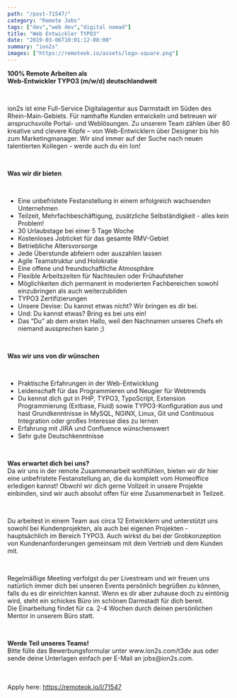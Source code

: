 ```yaml
---
path: "/post-71547/"
category: "Remote Jobs"
tags: ["dev","web dev","digital nomad"]
title: "Web Entwickler TYPO3"
date: "2019-03-06T10:01:12-08:00"
summary: "ion2s"
images: ["https://remoteok.io/assets/logo-square.png"]
---
```


<p><strong>100% Remote Arbeiten als</strong><br><strong>Web-Entwickler TYPO3 (m/w/d) deutschlandweit</strong></p><br /><p>ion2s ist eine Full-Service Digitalagentur aus Darmstadt im S&uuml;den des Rhein-Main-Gebiets. F&uuml;r namhafte Kunden entwickeln und betreuen wir anspruchsvolle Portal- und Webl&ouml;sungen. Zu unserem Team z&auml;hlen &uuml;ber 80 kreative und clevere K&ouml;pfe &ndash; von Web-Entwicklern &uuml;ber Designer bis hin zum Marketingmanager. Wir sind immer auf der Suche nach neuen talentierten Kollegen - werde auch du ein Ion!</p><br /><p><strong>Was wir dir bieten</strong></p><br /><ul><li>Eine unbefristete Festanstellung in einem erfolgreich wachsenden Unternehmen</li><li>Teilzeit, Mehrfachbesch&auml;ftigung, zus&auml;tzliche Selbst&auml;ndigkeit - alles kein Problem!</li><li>30 Urlaubstage bei einer 5 Tage Woche</li><li>Kostenloses Jobticket f&uuml;r das gesamte RMV-Gebiet</li><li>Betriebliche Altersvorsorge</li><li>Jede &Uuml;berstunde abfeiern oder auszahlen lassen</li><li>Agile Teamstruktur und Holokratie</li><li>Eine offene und freundschaftliche Atmosph&auml;re</li><li>Flexible Arbeitszeiten f&uuml;r Nachteulen oder Fr&uuml;haufsteher</li><li>M&ouml;glichkeiten dich permanent in moderierten Fachbereichen sowohl einzubringen als auch weiterzubilden</li><li>TYPO3 Zertifizierungen</li><li>Unsere Devise: Du kannst etwas nicht? Wir bringen es dir bei.</li><li>Und: Du kannst etwas? Bring es bei uns ein!</li><li>Das &ldquo;Du&rdquo; ab dem ersten Hallo, weil den Nachnamen unseres Chefs eh niemand aussprechen kann ;)</li></ul><br /><p><strong>Was wir uns von dir w&uuml;nschen</strong></p><br /><ul><li>Praktische Erfahrungen in der Web-Entwicklung</li><li>Leidenschaft f&uuml;r das Programmieren und Neugier f&uuml;r Webtrends</li><li>Du kennst dich gut in PHP, TYPO3, TypoScript, Extension Programmierung (Extbase, Fluid) sowie TYPO3-Konfiguration aus und hast Grundkenntnisse in MySQL, NGINX, Linux, Git und Continuous Integration oder gro&szlig;es Interesse dies zu lernen</li><li>Erfahrung mit JIRA und Confluence w&uuml;nschenswert</li><li>Sehr gute Deutschkenntnisse</li></ul><br /><p><strong>Was erwartet dich bei uns?</strong><br>Da wir uns in der remote Zusammenarbeit wohlf&uuml;hlen, bieten wir dir hier eine unbefristete Festanstellung an, die du komplett vom Homeoffice erledigen kannst! Obwohl wir dich gerne Vollzeit in unsere Projekte einbinden, sind wir auch absolut offen f&uuml;r eine Zusammenarbeit in Teilzeit.</p><br /><p>Du arbeitest in einem Team aus circa 12 Entwicklern und unterst&uuml;tzt uns sowohl bei Kundenprojekten, als auch bei eigenen Projekten - haupts&auml;chlich im Bereich TYPO3. Auch wirkst du bei der Grobkonzeption von Kundenanforderungen gemeinsam mit dem Vertrieb und dem Kunden mit.</p><br /><p>Regelm&auml;&szlig;ige Meeting verfolgst du per Livestream und wir freuen uns nat&uuml;rlich immer dich bei unseren Events pers&ouml;nlich begr&uuml;&szlig;en zu k&ouml;nnen, falls du es dir einrichten kannst. Wenn es dir aber zuhause doch zu eint&ouml;nig wird, steht ein schickes B&uuml;ro im sch&ouml;nen Darmstadt f&uuml;r dich bereit.<br>Die Einarbeitung findet f&uuml;r ca. 2-4 Wochen durch deinen pers&ouml;nlichen Mentor in unserem B&uuml;ro statt.</p><br /><p><strong>Werde Teil unseres Teams!</strong><br>Bitte f&uuml;lle das Bewerbungsformular unter www.ion2s.com/t3dv aus oder sende deine Unterlagen einfach per E-Mail an jobs@ion2s.com.</p>

<br/>
<br/>
Apply here: <A HREF="https://remoteok.io/l/71547">https://remoteok.io/l/71547</A>
